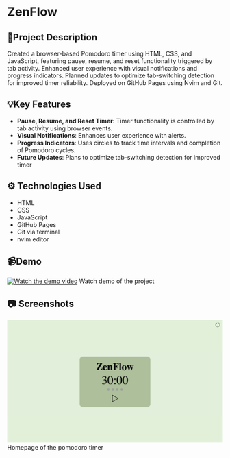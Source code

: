 # ZenFlow

## 📝Project Description

Created a browser-based Pomodoro timer using HTML, CSS, and JavaScript, featuring
pause, resume, and reset functionality triggered by tab activity. Enhanced user
experience with visual notifications and progress indicators. Planned updates
to optimize tab-switching detection for improved timer reliability. Deployed
on GitHub Pages using Nvim and Git.

## 💡Key Features

- **Pause, Resume, and Reset Timer**: Timer functionality is controlled by tab activity using browser events.
- **Visual Notifications**: Enhances user experience with alerts.
- **Progress Indicators**: Uses circles to track time intervals and completion of Pomodoro cycles.
- **Future Updates**: Plans to optimize tab-switching detection for improved timer

## ⚙️ Technologies Used

- HTML
- CSS
- JavaScript
- GitHub Pages
- Git via terminal
- nvim editor

## 📹Demo

[![Watch the demo video](https://img.youtube.com/vi/QrKvURphyAU/0.jpg)](https://www.youtube.com/watch?v=QrKvURphyAU)
Watch demo of the project

## 📷 Screenshots

![Homepage of the pomodoro timer](assets/screenshots/homepage.png)
Homepage of the pomodoro timer
